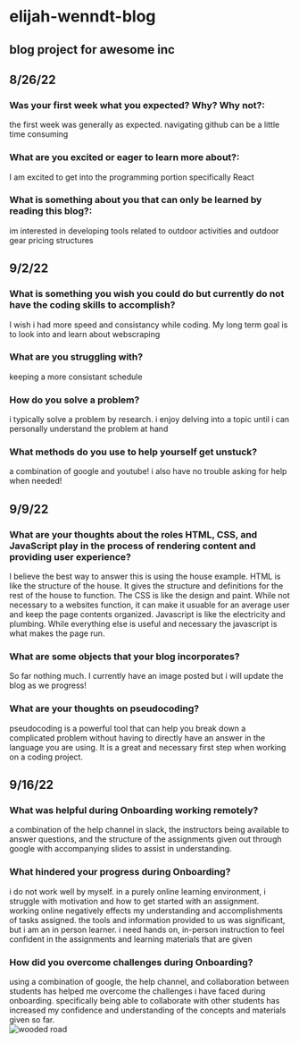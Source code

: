 # elijah-wenndt-blog
## blog project for awesome inc
## 8/26/22
### Was your first week what you expected? Why? Why not?:
the first week was generally as expected. navigating github can be a little time consuming
### What are you excited or eager to learn more about?:
I am excited to get into the programming portion specifically React
### What is something about you that can only be learned by reading this blog?:
im interested in developing tools related to outdoor activities and outdoor gear pricing structures 
## 9/2/22
### What is something you wish you could do but currently do not have the coding skills to accomplish?
I wish i had more speed and consistancy while coding. My long term goal is to look into and learn about webscraping
### What are you struggling with?
keeping a more consistant schedule
### How do you solve a problem? 
i typically solve a problem by research. i enjoy delving into a topic until i can personally understand the problem at hand
### What methods do you use to help yourself get unstuck?
a combination of google and youtube! i also have no trouble asking for help when needed!
## 9/9/22
### What are your thoughts about the roles HTML, CSS, and JavaScript play in the process of rendering content and providing user experience?
I believe the best way to answer this is using the house example. HTML is like the structure of the house. It gives the structure and definitions for the rest of the house to function. The CSS is like the design and paint. While not necessary to a websites function, it can make it usuable for an average user and keep the page contents organized. Javascript is like the electricity and plumbing. While everything else is useful and necessary the javascript is what makes the page run. 
### What are some objects that your blog incorporates?
So far nothing much. I currently have an image posted but i will update the blog as we progress!
### What are your thoughts on pseudocoding?
pseudocoding is a powerful tool that can help you break down a complicated problem without having to directly have an answer in the language you are using. It is a great and necessary first step when working on a coding project. 
## 9/16/22
### What was helpful during Onboarding working remotely?
a combination of the help channel in slack, the instructors being available to answer questions, and the structure of the assignments given out through google with accompanying slides to assist in understanding.
### What hindered your progress during Onboarding?
i do not work well by myself. in a purely online learning environment, i struggle with motivation and how to get started with an assignment. working online negatively effects my understanding and accomplishments of tasks assigned. the tools and information provided to us was significant, but i am an in person learner. i need hands on, in-person instruction to feel confident in the assignments and learning materials that are given
### How did you overcome challenges during Onboarding?
using a combination of google, the help channel, and collaboration between students has helped me overcome the challenges i have faced during onboarding. specifically being able to collaborate with other students has increased my confidence and understanding of the concepts and materials given so far.  
![wooded road](img/pexels-holiho-1112186.jpg)
